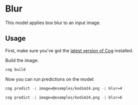 # Blur

This model applies box blur to an input image.

## Usage

First, make sure you've got the [latest version of Cog](https://github.com/replicate/cog#install) installed.

Build the image:

```sh
cog build
```

Now you can run predictions on the model:

```sh
cog predict -i image=@examples/kodim24.png -i blur=4

cog predict -i image=@examples/kodim24.png -i blur=6
```
